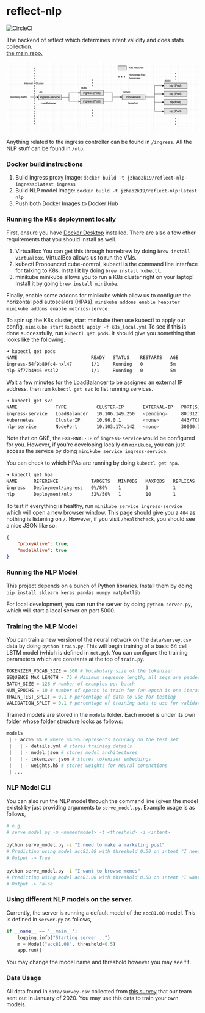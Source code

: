 # reflect-nlp

[![CircleCI](https://circleci.com/gh/jackyzha0/reflect-nlp.svg?style=svg)](https://circleci.com/gh/jackyzha0/reflect-nlp)

The backend of reflect which determines intent validity and does stats collection. <br>
[the main repo.](https://github.com/jackyzha0/reflect-chrome)


![Our K8s cluster explained](readme_sources/diagram.png)

Anything related to the ingress controller can be found in `/ingress`. All the NLP stuff can be found in `/nlp`.

### Docker build instructions
1. Build ingress proxy image: `docker build -t jzhao2k19/reflect-nlp-ingress:latest ingress`
2. Build NLP model image: `docker build -t jzhao2k19/reflect-nlp:latest nlp`
3. Push both Docker Images to Docker Hub


### Running the K8s deployment locally
First, ensure you have [Docker Desktop](https://www.docker.com/products/docker-desktop) installed. There are also a few other requirements that you should install as well.

1. VirtualBox
You can get this through homebrew by doing `brew install virtualbox`. VirtualBox allows us to run the VMs.
2. kubectl
Pronounced cube-control, kubectl is the command line interface for talking to K8s. Install it by doing `brew install kubectl`.
3. minikube
minikube allows you to run a K8s cluster right on your laptop! Install it by going `brew install minikube`. <br>

Finally, enable some addons for minikube which allow us to configure the horizontal pod autoscalers (HPAs).
`minikube addons enable heapster`
`minikube addons enable metrics-servce` <br>


To spin up the K8s cluster, start minikube then use kubectl to apply our config. 
`minikube start`
`kubectl apply -f k8s_local.yml`
To see if this is done successfully, run `kubectl get pods`. It should give you something that looks like the following.

```bash
➜ kubectl get pods
NAME                           READY   STATUS    RESTARTS   AGE
ingress-54f9b89fc4-nxl47       1/1     Running   0          5m
nlp-5f77b4946-vs4l2            1/1     Running   0          5m
```

Wait a few minutes for the LoadBalancer to be assigned an external IP address, then run `kubectl get svc` to list running services.

```bash
➜ kubectl get svc
NAME              TYPE           CLUSTER-IP       EXTERNAL-IP   PORT(S)           AGE
ingress-service   LoadBalancer   10.106.149.250   <pending>     80:31274/TCP      7m
kubernetes        ClusterIP      10.96.0.1        <none>        443/TCP           7m
nlp-service       NodePort       10.103.174.142   <none>        30000:32610/TCP   7m
```

Note that on GKE, the `EXTERNAL-IP` of `ingress-service` would be configured for you. However, if you're developing locally on `minikube`, you can just access the service by doing `minikube service ingress-service`. <br>

You can check to which HPAs are running by doing `kubectl get hpa`.

```bash
➜ kubectl get hpa
NAME      REFERENCE            TARGETS   MINPODS   MAXPODS   REPLICAS   AGE
ingress   Deployment/ingress   0%/80%    1         3         1          9m
nlp       Deployment/nlp       32%/50%   1         10        1          9m
```

To test if everything is healthy, run `minikube service ingress-service` which will open a new browser window. This page should give you a `404` as nothing is listening on `/`. However, if you visit `/healthcheck`, you should see a nice JSON like so:

```json
{
	"proxyAlive": true,
	"modelAlive": true
}
```

### Running the NLP Model
This project depends on a bunch of Python libraries. Install them by doing `pip install sklearn keras pandas numpy matplotlib` <br>

For local development, you can run the server by doing `python server.py`, which will start a local server on port 5000. 

### Training the NLP Model

You can train a new version of the neural network on the `data/survey.csv` data by doing `python train.py`. This will begin training of a basic 64 cell LSTM model (which is defined in `net.py`). You can configure the training parameters which are constants at the top of `train.py`.

```python
TOKENIZER_VOCAB_SIZE = 500 # Vocabulary size of the tokenizer
SEQUENCE_MAX_LENGTH = 75 # Maximum sequence length, all seqs are padded to this
BATCH_SIZE = 128 # number of examples per batch
NUM_EPOCHS = 10 # number of epochs to train for (an epoch is one iteration of the entire dataset)
TRAIN_TEST_SPLIT = 0.1 # percentage of data to use for testing
VALIDATION_SPLIT = 0.1 # percentage of training data to use for validation
```

Trained models are stored in the `models` folder. Each model is under its own folder whose folder structure looks as follows:

```python
models
 | - acc%%.%% # where %%.%% represents accuracy on the test set
 |   | - details.yml # stores training details
 |   | - model.json # stores model architectures
 |   | - tokenizer.json # stores tokenizer embeddings
 |   | - weights.h5 # stores weights for neural conenctions
 | ...
```

### NLP Model CLI

You can also run the NLP model through the command line (given the model exists) by just providing arguments to `serve_model.py`. Example usage is as follows,

```bash
# e.g.
# serve_model.py -m <nameofmodel> -t <threshold> -i <intent>

python serve_model.py -i "I need to make a marketing post"
# Predicting using model acc81.08 with threshold 0.50 on intent "I need to make a marketing post"
# Output -> True

python serve_model.py -i "I want to browse memes"
# Predicting using model acc81.08 with threshold 0.50 on intent "I want to browse memes"
# Output -> False
```

### Using different NLP models on the server.

Currently, the server is running a default model of the `acc81.08` model. This is defined in `server.py` as follows,

```python
if __name__ == '__main__':
    logging.info("Starting server...")
    m = Model("acc81.08", threshold=0.5)
    app.run()
```

You may change the model name and threshold however you may see fit.

### Data Usage

All data found in `data/survey.csv` collected from [this survey](http://bit.ly/reflectdata) that our team sent out in January of 2020. You may use this data to train your own models.